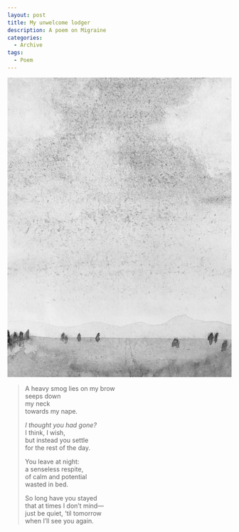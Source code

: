 ```yaml
---
layout: post
title: My unwelcome lodger
description: A poem on Migraine
categories:
  - Archive
tags:
  - Poem
---
```

![My unwelcome lodger](/images/MYUNWELCOMELODGER.jpg)

> A heavy smog lies on my brow  
> seeps down  
> my neck  
> towards my nape.
>
> *I thought you had gone?*  
> I think, I wish,  
> but instead you settle  
> for the rest of the day.
>
> You leave at night:  
> a senseless respite,  
> of calm and potential  
> wasted in bed.
>
> So long have you stayed  
> that at times I don’t mind—  
> just be quiet, ‘til tomorrow  
> when I’ll see you again.
